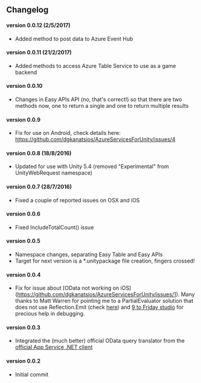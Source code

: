## Changelog

#### version 0.0.12 (2/5/2017)
- Added method to post data to Azure Event Hub

#### version 0.0.11 (21/2/2017)
- Added methods to access Azure Table Service to use as a game backend

#### version 0.0.10
- Changes in Easy APIs API (no, that's correct!) so that there are two methods now, one to return a single and one to return multiple results

#### version 0.0.9
- Fix for use on Android, check details here: https://github.com/dgkanatsios/AzureServicesForUnity/issues/4

#### version 0.0.8 (18/8/2016)
- Updated for use with Unity 5.4 (removed "Experimental" from UnityWebRequest namespace)

#### version 0.0.7 (28/7/2016)
- Fixed a couple of reported issues on OSX and iOS

#### version 0.0.6
- Fixed IncludeTotalCount() issue

#### version 0.0.5
- Namespace changes, separating Easy Table and Easy APIs
- Target for next version is a *.unitypackage file creation, fingers crossed!

#### version 0.0.4
- Fix for issue about [OData not working on iOS] (https://github.com/dgkanatsios/AzureServicesForUnity/issues/1). Many thanks to Matt Warren for pointing me to a PartialEvaluator solution that does not use Reflection.Emit (check [here](https://github.com/mattwar/iqtoolkit/blob/master/src/IQToolkit/ExpressionEvaluator.cs)) and [9 to Friday studio](http://www.9tofriday.co.za/) for precious help in debugging.

#### version 0.0.3
- Integrated the (much better) official OData query translator from the [official App Service .NET client](https://github.com/Azure/azure-mobile-apps-net-client/tree/master/src/Microsoft.WindowsAzure.MobileServices/Table)

#### version 0.0.2
- Initial commit
